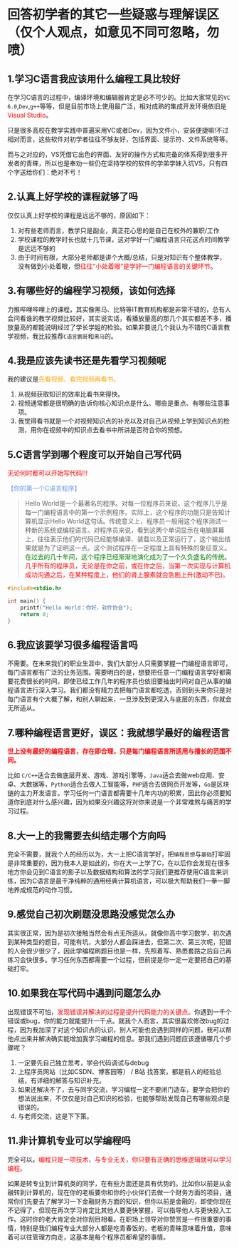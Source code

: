 # 回答初学者的其它一些疑惑与理解误区（仅个人观点，如意见不同可忽略，勿喷）

## 1.学习C语言我应该用什么编程工具比较好

在学习C语言的过程中，编译环境和编辑器肯定是必不可少的。比如大家常见的`VC 6.0`,`Dev`,`g++`等等，但是目前市场上使用最广泛，相对成熟的集成开发环境依旧是<font color='red'>Visual Studio</font>。

只是很多高校在教学实践中普遍采用VC或者Dev，因为文件小，安装便捷嘛!不过相对而言，这些软件对初学者往往不够友好，包括界面、提示符、文件系统等等。

而与之对应的，VS凭借它出色的界面、友好的操作方式和完备的体系得到很多开发者的青睐，所以也是奉劝一些仍在坚持学校的软件的学弟学妹入坑VS，只有四个字送给你们：绝对不亏！

## 2.认真上好学校的课程就够了吗

仅仅认真上好学校的课程是远远不够的，原因如下：

1. 对有些老师而言，教学只是副业，真正花心思的是自己在校外的兼职/工作
2. 学校课程的教学时长也就十几节课，这对学好一门编程语言只花这点时间教学是远远不够的
3. 由于时间有限，大部分老师都是讲个大概/总结，只是对知识有个整体教学，没有做到小处着眼，但<font color='red'>往往“小处着眼”是学好一门编程语言的关键环节</font>。

## 3.有哪些好的编程学习视频，该如何选择

力推哔哩哔哩上的课程，其实像黑马、比特等IT教育机构都是非常不错的，总有人会问看谁的教学视频比较好，其实说实话，看播放量高的那几个其实都差不多，播放量高的都能说明经过了学长学姐的检验。如果非要说几个我认为不错的C语言教学视频，我比较推荐`C语言鹏哥`和`黑马`的。

## 4.我是应该先读书还是先看学习视频呢

我的建议是<font color='orange'>先看视频，看完视频再看书。</font>

1. 从视频获取知识的效率比看书来得快。
2. 视频通常都是很明确的告诉你核心知识点是什么、哪些是重点、有哪些注意事项。
3. 我觉得看书就是一个对视频知识点的补充以及对自己从视频上学到知识点的检测，用你在视频中的知识点去看书中所讲是否符合你的预想。

## 5.C语言学到哪个程度可以开始自己写代码

<font color='red'>无论何时都可以开始写代码!!!</font>

<font color='cornflowerblue'>【你的第一个C语言程序】</font>

>Hello World是一个最著名的程序。对每一位程序员来说，这个程序几乎是每一门编程语言中的第一个示例程序。实际上，这个程序的功能只是告知计算机显示Hello World这句话。传统意义上，程序员一般用这个程序测试一种新的系统或编程语言。对程序员来说，看到这两个单词显示在电脑屏幕上，往往表示他们的代码已经能够编译、装载以及正常运行了，这个输出结果就是为了证明这一点。这个测试程序在一定程度上具有特殊的象征意义。<font color='green'>在过去的几十年间，这个程序已经渐渐地演化成为了一个久负盛名的传统。</font><font color='red'>几乎所有的程序员，无论是在你之前，或在你之后，当第一次实现与计算机成功沟通之后，在某种程度上，他们的肾上腺素就会急剧上升(激动不已)。</font>

```c
#include<stdio.h>

int main() {
	printf("Hello World：你好，软件协会");
	return 0;
}
```

## 6.我应该要学习很多编程语言吗

不需要。在未来我们的职业生涯中，我们大部分人只需要掌握一门编程语言即可，每门语言都有广泛的业务范围。需要明白的是，想要把任意一门编程语言学好都需要花费很长的时间，即使已经工作几年的程序员也依旧要抽出时间对自己从事的编程语言进行深入学习。我们都没有精力去把每门语言都吃透，否则到头来你只是对每门语言有个大概了解，和别人聊起来，一旦涉及到更深入与底层的东西，你就会无所适从。

## 7.哪种编程语言更好，误区：我就想学最好的编程语言

**<font color='red'>世上没有最好的编程语言，存在即合理，只是每门编程语言所适用与擅长的范围不同。</font>**

比如 `C/C++`适合去做底层开发、游戏、游戏引擎等，`Java`适合去做web应用、安卓、大数据等，`Python`适合去做人工智能等，`PHP`适合去做网页开发等，`Go`是区块链的主力开发语言。学习任何一门语言都需要十几年内功的积累，因此你必须要知道你到底对什么感兴趣，因为如果没兴趣这将对你来说是一个非常难熬与痛苦的学习过程。

## 8.大一上的我需要去纠结走哪个方向吗

完全不需要，就我个人的经历以为，大一上把C语言学好，把`编程思想`与`基础`打牢固是非常重要的，因为我本人是如此的，你在大一上学了C，在以后你会发现在很多地方你会见到C语言的影子以及数据结构和算法的学习我们更推荐使用C语言来训练，因为C语言是最干净纯粹的通用经典计算机语言，可以极大帮助我们一拳一脚地养成规范的动作习惯。

## 9.感觉自己初次刷题没思路没感觉怎么办

其实很正常，因为是初次接触当然会有点无所适从，就像你高中学习数学，初次遇到某种类型的题目，可能有坑，大部分人都会踩进去，但第二次、第三次呢，犯错的人会很少很少了，因此学编程刷题目也是一样，先照着写、熟悉套路之后自己再练习会快很多。学习任何东西都需要一个过程，但前提是你一定一定要把自己的基础打牢。

## 10.如果我在写代码中遇到问题怎么办

出现错误不可怕，<font color='red'>发现错误并解决的过程是提升代码能力的关键点。</font>你遇到一千个错误或bug，你的能力就能提升一千点。就我个人而言，其实很喜欢修改bug的过程，因为我加深了对这个知识点的认识，别人可能也会遇到同样的问题，我可以帮他点出来并解决确实能增加我学习编程的信息。那我们遇到问题应该遵循哪几个步骤呢？

1. 一定要先自己独立思考，学会代码调试与debug
2. 上程序员网站（比如CSDN、博客园等） / B站 找答案，都是前人的经验总结，有详细的解答与知识补充。
3. 如果还解决不了，去与同学交流，学习编程一定不要闭门造车，要学会把你的想法说出来，不仅仅是对自己知识的检验，也能够帮助发现自己有哪些观点是错误的。
4. 与老师交流，这是下下策。

## 11.非计算机专业可以学编程吗

完全可以。<font color='red'>编程只是一项技术，与专业无关，你只要有正确的思维逻辑就可以学习编程。</font>

如果是转专业到计算机类的同学，在有些方面还是具有优势的。比如你以前是从金融转到计算机的，现在你的老板要你和你的小伙伴们去做一个财务方面的项目，通常你们先要去了解学习一下金融财务方面的知识，但你以前是金融的，即使你现在不记得了，但现在再次学习肯定比其他人要更快掌握，可以指导他人与更快投入工作。这时你的老大肯定会对你刮目相看。在职场上领导对你赞赏是一件很重要的事情，特别是我们编程专业大部分人都是吃青春饭的，老板的青睐意味着升值，意味着可以往管理方向走，这基本是每个程序员都希望的事情。